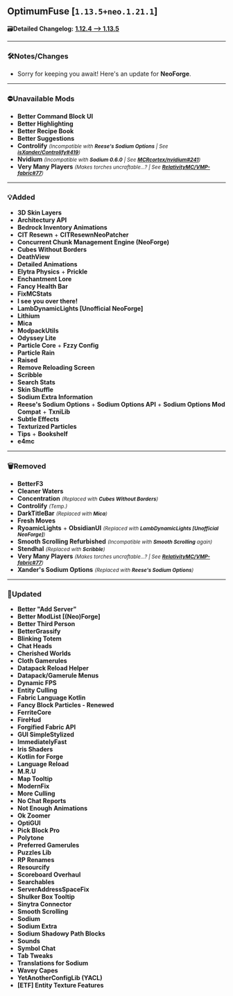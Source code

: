 ## OptimumFuse [`1.13.5+neo.1.21.1`]

🗃️**Detailed Changelog:** [**1.12.4 --> 1.13.5**](https://github.com/UltimatChamp/optimum-fuse/compare/1.12.4...1.13.5)

<hr>

### 🛠️Notes/Changes

- Sorry for keeping you await! Here's an update for **NeoForge**.

<hr>

### ⛔Unavailable Mods

- **Better Command Block UI**
- **Better Highlighting**
- **Better Recipe Book**
- **Better Suggestions**
- **Controlify** _<small>(Incompatible with **Reese's Sodium Options** |
  See [**isXander/Controlify#419**](https://github.com/isXander/Controlify/issues/419))</small>_
- **Nvidium** _<small>(Incompatible with **Sodium 0.6.0** |
  See [**MCRcortex/nvidium#241**](https://github.com/MCRcortex/nvidium/issues/241))</small>_
- **Very Many Players** _<small>(Makes torches uncraftable...? |
  See [**RelativityMC/VMP-fabric#77**](https://github.com/RelativityMC/VMP-fabric/issues/77))</small>_

<hr>

### 💡Added

- **3D Skin Layers**
- **Architectury API**
- **Bedrock Inventory Animations**
- **CIT Resewn** + **CITResewnNeoPatcher**
- **Concurrent Chunk Management Engine (NeoForge)**
- **Cubes Without Borders**
- **DeathView**
- **Detailed Animations**
- **Elytra Physics** + **Prickle**
- **Enchantment Lore**
- **Fancy Health Bar**
- **FixMCStats**
- **I see you over there!**
- **LambDynamicLights [Unofficial NeoForge]**
- **Lithium**
- **Mica**
- **ModpackUtils**
- **Odyssey Lite**
- **Particle Core** + **Fzzy Config**
- **Particle Rain**
- **Raised**
- **Remove Reloading Screen**
- **Scribble**
- **Search Stats**
- **Skin Shuffle**
- **Sodium Extra Information**
- **Reese's Sodium Options** + **Sodium Options API** + **Sodium Options Mod Compat** + **TxniLib**
- **Subtle Effects**
- **Texturized Particles**
- **Tips** + **Bookshelf**
- **e4mc**

<hr>

### 🗑️Removed

- **BetterF3**
- **Cleaner Waters**
- **Concentration** _<small>(Replaced with **Cubes Without Borders**)</small>_
- **Controlify** _<small>(Temp.)</small>_
- **DarkTitleBar** _<small>(Replaced with **Mica**)</small>_
- **Fresh Moves**
- **RyoamicLights** + **ObsidianUI** _<small>(Replaced with **LambDynamicLights [Unofficial NeoForge]**)</small>_
- **Smooth Scrolling Refurbished** _<small>(Incompatible with **Smooth Scrolling** again)</small>_
- **Stendhal** _<small>(Replaced with **Scribble**)</small>_
- **Very Many Players** _<small>(Makes torches uncraftable...? |
  See [**RelativityMC/VMP-fabric#77**](https://github.com/RelativityMC/VMP-fabric/issues/77))</small>_
- **Xander's Sodium Options** _<small>(Replaced with **Reese's Sodium Options**)</small>_

<hr>

### 🔄️Updated

- **Better "Add Server"**
- **Better ModList [(Neo)Forge]**
- **Better Third Person**
- **BetterGrassify**
- **Blinking Totem**
- **Chat Heads**
- **Cherished Worlds**
- **Cloth Gamerules**
- **Datapack Reload Helper**
- **Datapack/Gamerule Menus**
- **Dynamic FPS**
- **Entity Culling**
- **Fabric Language Kotlin**
- **Fancy Block Particles - Renewed**
- **FerriteCore**
- **FireHud**
- **Forgified Fabric API**
- **GUI SimpleStylized**
- **ImmediatelyFast**
- **Iris Shaders**
- **Kotlin for Forge**
- **Language Reload**
- **M.R.U**
- **Map Tooltip**
- **ModernFix**
- **More Culling**
- **No Chat Reports**
- **Not Enough Animations**
- **Ok Zoomer**
- **OptiGUI**
- **Pick Block Pro**
- **Polytone**
- **Preferred Gamerules**
- **Puzzles Lib**
- **RP Renames**
- **Resourcify**
- **Scoreboard Overhaul**
- **Searchables**
- **ServerAddressSpaceFix**
- **Shulker Box Tooltip**
- **Sinytra Connector**
- **Smooth Scrolling**
- **Sodium**
- **Sodium Extra**
- **Sodium Shadowy Path Blocks**
- **Sounds**
- **Symbol Chat**
- **Tab Tweaks**
- **Translations for Sodium**
- **Wavey Capes**
- **YetAnotherConfigLib (YACL)**
- **[ETF] Entity Texture Features**
